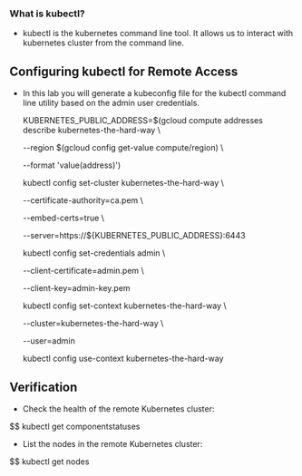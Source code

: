 ### What is kubectl?
 
 - kubectl is the kubernetes command line tool. It allows us to interact with kubernetes cluster from the command line.

## Configuring kubectl for Remote Access

- In this lab you will generate a kubeconfig file for the kubectl command line utility based on the admin user credentials.


  KUBERNETES_PUBLIC_ADDRESS=$(gcloud compute addresses describe kubernetes-the-hard-way \
   
    --region $(gcloud config get-value compute/region) \
   
    --format 'value(address)')

  kubectl config set-cluster kubernetes-the-hard-way \
   
    --certificate-authority=ca.pem \
   
    --embed-certs=true \
   
    --server=https://${KUBERNETES_PUBLIC_ADDRESS}:6443

  kubectl config set-credentials admin \
   
    --client-certificate=admin.pem \
   
    --client-key=admin-key.pem

  kubectl config set-context kubernetes-the-hard-way \
   
    --cluster=kubernetes-the-hard-way \
   
    --user=admin

  kubectl config use-context kubernetes-the-hard-way

## Verification

- Check the health of the remote Kubernetes cluster:

$$ kubectl get componentstatuses

- List the nodes in the remote Kubernetes cluster:

$$ kubectl get nodes